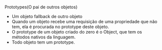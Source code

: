 Prototypes(O pai de outros objetos)

- Um objeto fallback de outro objeto
- Quando um objeto recebe uma requisição de uma propriedade que não tem, ela é procurada no prototype deste objeto.
- O prototype de um objeto criado do zero é o Object, que tem os métodos nativos da linguagem.
- Todo objeto tem um prototype.